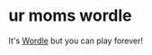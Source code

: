 # ur moms wordle

It's [Wordle](https://www.powerlanguage.co.uk/wordle/) but you can play forever!


